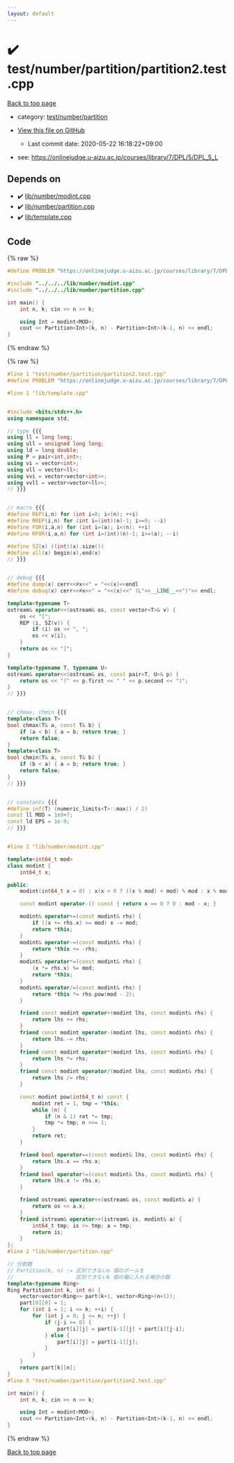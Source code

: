 ```yaml
---
layout: default
---
```


<!-- mathjax config similar to math.stackexchange -->
<script type="text/javascript" async
  src="https://cdnjs.cloudflare.com/ajax/libs/mathjax/2.7.5/MathJax.js?config=TeX-MML-AM_CHTML">
</script>
<script type="text/x-mathjax-config">
  MathJax.Hub.Config({
    TeX: { equationNumbers: { autoNumber: "AMS" }},
    tex2jax: {
      inlineMath: [ ['$','$'] ],
      processEscapes: true
    },
    "HTML-CSS": { matchFontHeight: false },
    displayAlign: "left",
    displayIndent: "2em"
  });
</script>

<script type="text/javascript" src="https://cdnjs.cloudflare.com/ajax/libs/jquery/3.4.1/jquery.min.js"></script>
<script src="https://cdn.jsdelivr.net/npm/jquery-balloon-js@1.1.2/jquery.balloon.min.js" integrity="sha256-ZEYs9VrgAeNuPvs15E39OsyOJaIkXEEt10fzxJ20+2I=" crossorigin="anonymous"></script>
<script type="text/javascript" src="../../../../assets/js/copy-button.js"></script>
<link rel="stylesheet" href="../../../../assets/css/copy-button.css" />


# :heavy_check_mark: test/number/partition/partition2.test.cpp

<a href="../../../../index.html">Back to top page</a>

* category: <a href="../../../../index.html#48198b7eaf65467b49c6ef390bc37e8f">test/number/partition</a>
* <a href="{{ site.github.repository_url }}/blob/master/test/number/partition/partition2.test.cpp">View this file on GitHub</a>
    - Last commit date: 2020-05-22 16:18:22+09:00


* see: <a href="https://onlinejudge.u-aizu.ac.jp/courses/library/7/DPL/5/DPL_5_L">https://onlinejudge.u-aizu.ac.jp/courses/library/7/DPL/5/DPL_5_L</a>


## Depends on

* :heavy_check_mark: <a href="../../../../library/lib/number/modint.cpp.html">lib/number/modint.cpp</a>
* :heavy_check_mark: <a href="../../../../library/lib/number/partition.cpp.html">lib/number/partition.cpp</a>
* :heavy_check_mark: <a href="../../../../library/lib/template.cpp.html">lib/template.cpp</a>


## Code

<a id="unbundled"></a>
{% raw %}
```cpp
#define PROBLEM "https://onlinejudge.u-aizu.ac.jp/courses/library/7/DPL/5/DPL_5_L"

#include "../../../lib/number/modint.cpp"
#include "../../../lib/number/partition.cpp"

int main() {
    int n, k; cin >> n >> k;

    using Int = modint<MOD>;
    cout << Partition<Int>(k, n) - Partition<Int>(k-1, n) << endl;
}

```
{% endraw %}

<a id="bundled"></a>
{% raw %}
```cpp
#line 1 "test/number/partition/partition2.test.cpp"
#define PROBLEM "https://onlinejudge.u-aizu.ac.jp/courses/library/7/DPL/5/DPL_5_L"

#line 1 "lib/template.cpp"


#include <bits/stdc++.h>
using namespace std;

// type {{{
using ll = long long;
using ull = unsigned long long;
using ld = long double;
using P = pair<int,int>;
using vi = vector<int>;
using vll = vector<ll>;
using vvi = vector<vector<int>>;
using vvll = vector<vector<ll>>;
// }}}


// macro {{{
#define REP(i,n) for (int i=0; i<(n); ++i)
#define RREP(i,n) for (int i=(int)(n)-1; i>=0; --i)
#define FOR(i,a,n) for (int i=(a); i<(n); ++i)
#define RFOR(i,a,n) for (int i=(int)(n)-1; i>=(a); --i)

#define SZ(x) ((int)(x).size())
#define all(x) begin(x),end(x)
// }}}


// debug {{{
#define dump(x) cerr<<#x<<" = "<<(x)<<endl
#define debug(x) cerr<<#x<<" = "<<(x)<<" (L"<<__LINE__<<")"<< endl;

template<typename T>
ostream& operator<<(ostream& os, const vector<T>& v) {
    os << "[";
    REP (i, SZ(v)) {
        if (i) os << ", ";
        os << v[i];
    }
    return os << "]";
}

template<typename T, typename U>
ostream& operator<<(ostream& os, const pair<T, U>& p) {
    return os << "(" << p.first << " " << p.second << ")";
}
// }}}


// chmax, chmin {{{
template<class T>
bool chmax(T& a, const T& b) {
    if (a < b) { a = b; return true; }
    return false;
}
template<class T>
bool chmin(T& a, const T& b) {
    if (b < a) { a = b; return true; }
    return false;
}
// }}}


// constants {{{
#define inf(T) (numeric_limits<T>::max() / 2)
const ll MOD = 1e9+7;
const ld EPS = 1e-9;
// }}}


#line 2 "lib/number/modint.cpp"

template<int64_t mod>
class modint {
    int64_t x;

public:
    modint(int64_t x = 0) : x(x < 0 ? ((x % mod) + mod) % mod : x % mod) {}

    const modint operator-() const { return x == 0 ? 0 : mod - x; }

    modint& operator+=(const modint& rhs) {
        if ((x += rhs.x) >= mod) x -= mod;
        return *this;
    }
    modint& operator-=(const modint& rhs) {
        return *this += -rhs;
    }
    modint& operator*=(const modint& rhs) {
        (x *= rhs.x) %= mod;
        return *this;
    }
    modint& operator/=(const modint& rhs) {
        return *this *= rhs.pow(mod - 2);
    }

    friend const modint operator+(modint lhs, const modint& rhs) {
        return lhs += rhs;
    }
    friend const modint operator-(modint lhs, const modint& rhs) {
        return lhs -= rhs;
    }
    friend const modint operator*(modint lhs, const modint& rhs) {
        return lhs *= rhs;
    }
    friend const modint operator/(modint lhs, const modint& rhs) {
        return lhs /= rhs;
    }

    const modint pow(int64_t n) const {
        modint ret = 1, tmp = *this;
        while (n) {
            if (n & 1) ret *= tmp;
            tmp *= tmp; n >>= 1;
        }
        return ret;
    }

    friend bool operator==(const modint& lhs, const modint& rhs) {
        return lhs.x == rhs.x;
    }
    friend bool operator!=(const modint& lhs, const modint& rhs) {
        return lhs.x != rhs.x;
    }

    friend ostream& operator<<(ostream& os, const modint& a) {
        return os << a.x;
    }
    friend istream& operator>>(istream& is, modint& a) {
        int64_t tmp; is >> tmp; a = tmp;
        return is;
    }
};
#line 2 "lib/number/partition.cpp"

// 分割数
// Partition(k, n) := 区別できないn 個のボールを
//                    区別できないk 個の箱に入れる場合の数
template<typename Ring>
Ring Partition(int k, int n) {
    vector<vector<Ring>> part(k+1, vector<Ring>(n+1));
    part[0][0] = 1;
    for (int i = 1; i <= k; ++i) {
        for (int j = 0; j <= n; ++j) {
            if (j-i >= 0) {
                part[i][j] = part[i-1][j] + part[i][j-i];
            } else {
                part[i][j] = part[i-1][j];
            }
        }
    }
    return part[k][n];
}
#line 5 "test/number/partition/partition2.test.cpp"

int main() {
    int n, k; cin >> n >> k;

    using Int = modint<MOD>;
    cout << Partition<Int>(k, n) - Partition<Int>(k-1, n) << endl;
}

```
{% endraw %}

<a href="../../../../index.html">Back to top page</a>

